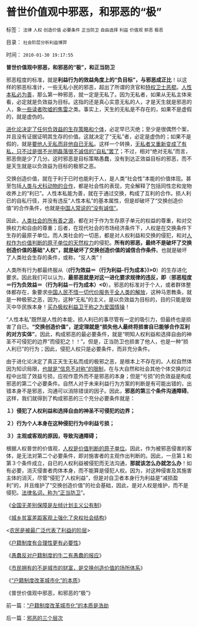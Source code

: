 # 普世价值观中邪恶，和邪恶的“极”

标签： `法律` `人权` `创造价值` `必要条件` `正当防卫` `自由选择` `利益` `价值观` `邪恶` `极恶` 

目录： `社会阶层分析利益博羿`

时间： `2010-01-30 19:17:55`

**普世价值观中邪恶，和邪恶的“极”，和正当防卫**

邪恶程度的标准，就是**利益行为的效益角度上的“负目标”，与邪恶成正比**！以这样的邪恶标准计，一些无私小民的邪恶，超出了所谓的贪官和[特权卫士恶棍](../../../2009/10/25/特权卫士生产线和怪胎民主派.md)。[人性本私必为善](../../../2009/9/24/人性本私必为善.md)，那么第一种邪恶，就一定是无私了。因为无私者，如果从无私主体来看，必定就是负效益为目标。这指的还是真心实意无私的人，才是天生就是邪恶的人，象[一些读者吹嘘的焦雷](../../../2010/1/17/春秋笔法“为了大众的利益”.md)之类。事实上，天生的无私是不存在的，如果不是虚假的，就是虚伪的。

[进化论决定了任何负效益的生存策略和个体](../../../2010/1/15/进化论本质规律就是成本效益定律.md)，必定早已灭绝；至少是很偶然个案，并且没有证据证明其生存的价值。这就决定了“无私”者，必定是虚伪的；如果不是假的，就是[要他人无私而非他自已无私](http://hi.baidu.com/darthchn/blog/item/e35371948a360a42d1135e84.html)。这样一个转换，[无私者又重新变成了有私，只不过是很不光明磊落很不诚信的“自私”罢了](../../../2009/3/26/人性本私！无私与自私是同义词.md)；不过，相对“绝对无私”而言，邪恶倒是少了几分。这时邪恶是目标策略愚蠢，没有到达正效益目标的邪恶，而不是天生就是以负效益为目标的极邪之恶。

交换创造价值，就在于利于已时也能利于人，是人类“社会性”本能的价值体现。甚至包括[人类与犬科动物的合作](../../../2009/4/20/人性本私来源于生物进化论的生物属性.md)，都是社会性的表现，完全解释了包括同性恋和宠物收养上的“利已”。人性本私能为善，就在于通过交换，构成了互利的合作。损人利已的自私行径，并没有违反“人性本私”的基本属性，但是却破坏了“交换创造价值”的合作条件，也就是[中国人常说的“没有诚信”](../../../2010/1/29/为什么诚信守约是普适价值观的公平标准.md)。

因此，[人类社会的所有善之源](../../../2009/9/24/人性本私必为善.md)，都在对于作为生存原子单元的权益的尊重，和对交换权力和自由的尊重；后者，在现代社会的市场经济条件下，人权是在交换条件下生存的最原子单位。而人类社会的一切恶，都是对人权利益和交换的侵犯，和对[人权作为价值判断的原子单位的天然权力](../../../2010/1/21/人权是价值判断的原子单位.md)的侵犯。**所有的邪恶，最终不是破坏了交换创造价值的基础“人权”，就是破坏了交换创造价值的诚信合作条件**。也就是破坏了人类社会生存的条件，或称，“反人类”！

人类所有行为都最终服从（**(行为效益＝（行为利益-行为成本）)>0**）的生存进化要求。因此我们可以认为，**最邪恶就是对这一进化要求规律的违反，即**（**邪恶程度＝行为负效益＝（行为利益－行为成本）<0**）。邪恶的标准对于个人，或者群体整体都存在，象要求[中国人民不惜一切代价服务于全人类的解放](../../../2009/6/30/不惜一切代价牺牲全民族利益是卖国！叛国！.md)，这种马恩教条，就是一种极邪之恶，因为，这种“无私”的主义，是以负效益为目标的，目的只能是毁灭中华民族本身！[买办极权利益卫干称之为爱国情操](../../../2009/9/29/民族主义可以是卖国手段，爱国与卖国可以逻辑等效.md)！

“人性本私”既然是人性的本能，损人利已的事尽管有一定的吸引力，但最终也是损害了自已。**“交换创造价值”，逆定理就是“损失他人最终将损害自已能够合作互利的对方实体”**。因此，构成邪恶的最必要条件，就是“明知人权利益和选择自由的神圣不可侵犯的边界”而侵犯之！！”。但是，正当防卫也损害了他人，也是一种“损人利已”的行为；因此，侵犯人权只是必要条件，而非充分条件。

由于进化论决定了真正天生无私而成的极邪之恶，是根本上不存在的。人权自然体因为知识局限，[也就是“信息不对称”的限制](../../../2010/1/29/老子思想是极右；“信息不对称”是左帽.md)，在与大自然和社会其他个体交换的过程中出现了效益亏损，应视作意外而不是邪恶的本身；但是“亏损”的负效益是构成邪恶的第二个必要条件。自然人对于未来利益行为方案的判断是有可能出错的，出错本身不是邪恶，沟通可以消除错误的因子。因此，**邪恶的第三个条件沟通障碍**。这样，我们就得到了构成邪恶的三个充分必要条件就是：

**１）侵犯了人权利益和选择自由的神圣不可侵犯的边界；**

**２）行为个人本身在这种侵犯行为中利益亏损；**

**３）主观或客观的原因，导致沟通障碍；**

根据人权普世的价值观，[人权是价值判断的原子单位](../../../2010/1/21/人权是价值判断的原子单位.md)。因此，作为被邪恶侵害的客体，是无法对第二个必要条件，即对施害者的主观作出判断的。因此，一旦第１和第３个条件成立，自已的人权利益被侵犯而无法沟通，**那就该怎么办就怎么办**！如有必要，消灭侵害者肉体本身，而不能算是侵犯人权。因为，对这种侵害及其施害主体的消灭，尽管“侵犯了人权利益”，但是对自卫者本身行为利益是“减损盈利”的，并且维护了“交换创造价值”的社会基础，因此，是对人权是维护，而不是侵犯。[法律名词，称为“正当防卫](../../../2009/9/23/战场上没有大声疾呼的中间派.md)”。

《[全国无差别保障是左倾计划主义公有制](../../../2009/9/7/全国无差别保障是注定失败的左倾计划经济公有制.md)》

《[城乡贫富差距客观上强化了央权社会结构](../../../2009/9/8/城乡贫富差距客观上强化了央权社会结构.md)》

<[农民是被最广泛代表了利益的阶层](../../../2009/9/8/农村也是等级社会.md)>

《[户籍制度有合理性更有必要性](../../../2009/9/29/户籍制度的合理性和必要性专题讨论目录.md)》

《[愚蠢反对户籍制度的牛二有愚蠢的报应](../../../2010/1/27/愚蠢的人自然有愚蠢的报应.md)》

《[市民拥有的不是城市的财富，是交换创造价值的场所体系](../../../2010/1/29/市民拥有的不是城市的财富，是交换创造价值的场所体系.md)》

《[“户籍制度改革城市化”的本质](../../../2010/1/29/“户籍制度改革城市化”的本质是浩劫.md)》

《普世价值观中邪恶，和邪恶的“极”》



前一篇：[“户籍制度改革城市化”的本质是浩劫](../../../2010/1/29/“户籍制度改革城市化”的本质是浩劫.md)

后一篇：[邪恶的三个层次](../../../2010/1/30/邪恶的三个层次.md)